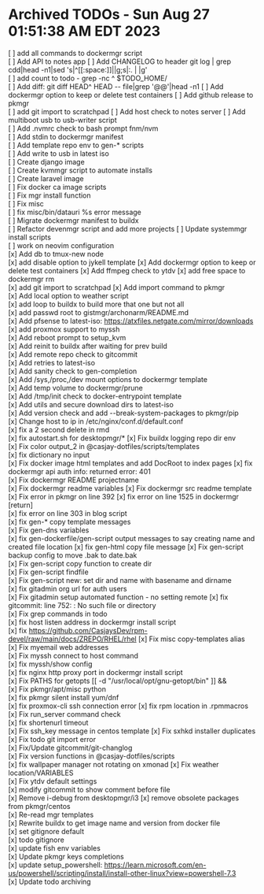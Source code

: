 # Archived TODOs - Sun Aug 27 01:51:38 AM EDT 2023  

[ ] add all commands to dockermgr script  
[ ] Add API to notes app
[ ] Add CHANGELOG to header git log | grep cdd|head -n1|sed 's|^[[:space:]]||g;s|:. | |g'  
[ ] add count to todo - grep -nc ^ $TODO_HOME/  
[ ] Add diff: git diff HEAD^ HEAD -- file|grep '@@'|head -n1
[ ] Add dockermgr option to keep or delete test containers
[ ] Add github release to pkmgr  
[ ] add git import to scratchpad
[ ] Add host check to notes server
[ ] Add multiboot usb to usb-writer script  
[ ] Add .nvmrc check to bash prompt fnm/nvm  
[ ] Add stdin to dockermgr manifest  
[ ] Add template repo env to gen-* scripts  
[ ] Add write to usb in latest iso  
[ ] Create django image  
[ ] Create kvmmgr script to automate installs  
[ ] Create laravel image  
[ ] Fix docker ca image scripts  
[ ] Fix mgr install function  
[ ] Fix misc  
[ ] fix misc/bin/datauri %s error message  
[ ] Migrate dockermgr manifest to buildx  
[ ] Refactor devenmgr script and add more projects
[ ] Update systemmgr install scripts  
[ ] work on neovim configuration  
[x] Add db to tmux-new node  
[x] add disable option to jykell template
[x] Add dockermgr option to keep or delete test containers
[x] Add ffmpeg check to ytdv
[x] add free space to dockermgr rm  
[x] add git import to scratchpad
[x] Add import command to pkmgr  
[x] Add local option to weather script  
[x] add loop to buildx to build more that one but not all  
[x] add passwd root to gistmgr/archonarm/README.md  
[x] Add pfsense to latest-iso: https://atxfiles.netgate.com/mirror/downloads  
[x] add proxmox support to myssh  
[x] Add reboot prompt to setup_kvm  
[x] Add reinit to buildx after waiting for prev build  
[x] Add remote repo check to gitcommit  
[x] Add retries to latest-iso  
[x] Add sanity check to gen-completion  
[x] Add /sys,/proc,/dev mount options to dockermgr template  
[x] Add temp volume to dockermgr/prune  
[x] Add /tmp/init check to docker-entrypoint template  
[x] Add utils and secure download dirs to latest-iso  
[x] Add version check and add --break-system-packages to pkmgr/pip  
[x] Change host to ip in /etc/nginx/conf.d/default.conf  
[x] fix a 2 second delete in rmd  
[x] fix autostart.sh for desktopmgr/*
[x] Fix buildx logging repo dir env  
[x] Fix color output_2 in @casjay-dotfiles/scripts/templates  
[x] fix dictionary no input  
[x] Fix docker image html templates and add DocRoot to index pages
[x] fix dockermgr api auth info: returned error: 401  
[x] Fix dockermgr README projectname  
[x] Fix dockermgr readme variables
[x] Fix dockermgr src readme template
[x] Fix error in pkmgr on line 392
[x] fix error on line 1525 in dockermgr [return]  
[x] fix error on line 303 in blog script  
[x] fix gen-* copy template messages  
[x] Fix gen-dns variables  
[x] fix gen-dockerfile/gen-script output messages to say creating name and created file location
[x] fix gen-html copy file message
[x] Fix gen-script backup config to move .bak to date.bak  
[x] Fix gen-script copy function to create dir  
[x] Fix gen-script findfile  
[x] Fix gen-script new: set dir and name with basename and dirname  
[x] fix gitadmin org url for auth users  
[x] Fix gitadmin setup automated function - no setting remote
[x] fix gitcommit: line 752: : No such file or directory  
[x] Fix grep commands in todo  
[x] fix host listen address in dockermgr install script   
[x] fix https://github.com/CasjaysDev/rpm-devel/raw/main/docs/ZREPO/RHEL/rhel
[x] Fix misc copy-templates alias  
[x] Fix myemail web addresses  
[x] Fix myssh connect to host command  
[x] fix myssh/show config  
[x] fix nginx http proxy port in dockermgr install script  
[x] Fix PATHS for getopts [[ -d "/usr/local/opt/gnu-getopt/bin" ]] &&  
[x] Fix pkmgr/apt/misc python  
[x] fix pkmgr silent install yum/dnf  
[x] fix proxmox-cli ssh connection error
[x] fix rpm location in .rpmmacros  
[x] Fix run_server command check  
[x] fix shortenurl timeout  
[x] Fix ssh_key message in centos template
[x] Fix sxhkd installer duplicates
[x] Fix todo git import error  
[x] Fix/Update gitcommit/git-changlog  
[x] Fix version functions in @casjay-dotfiles/scripts  
[x] fix wallpaper manager not rotating on xmonad
[x] Fix weather location/VARIABLES  
[x] Fix ytdv default settings  
[x] modify gitcommit to show comment before file  
[x] Remove i-debug from desktopmgr/i3
[x] remove obsolete packages from pkmgr/centos  
[x] Re-read mgr templates  
[x] Rewrite buildx to get image name and version from docker file  
[x] set gitignore default  
[x] todo gitignore  
[x] update fish env variables  
[x] Update pkmgr keys completions  
[x] update setup_powershell: https://learn.microsoft.com/en-us/powershell/scripting/install/install-other-linux?view=powershell-7.3  
[x] Update todo archiving  
